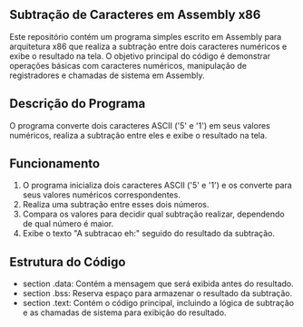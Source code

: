 ## Subtração de Caracteres em Assembly x86
Este repositório contém um programa simples escrito em Assembly para arquitetura x86 que realiza a subtração entre dois caracteres numéricos e exibe o resultado na tela. O objetivo principal do código é demonstrar operações básicas com caracteres numéricos, manipulação de registradores e chamadas de sistema em Assembly.

## Descrição do Programa
O programa converte dois caracteres ASCII ('5' e '1') em seus valores numéricos, realiza a subtração entre eles e exibe o resultado na tela.

## Funcionamento
1. O programa inicializa dois caracteres ASCII ('5' e '1') e os converte para seus valores numéricos correspondentes.
2. Realiza uma subtração entre esses dois números.
3. Compara os valores para decidir qual subtração realizar, dependendo de qual número é maior.
4. Exibe o texto "A subtracao eh:" seguido do resultado da subtração.

## Estrutura do Código
- section .data: Contém a mensagem que será exibida antes do resultado.
- section .bss: Reserva espaço para armazenar o resultado da subtração.
- section .text: Contém o código principal, incluindo a lógica de subtração e as chamadas de sistema para exibição do resultado.
